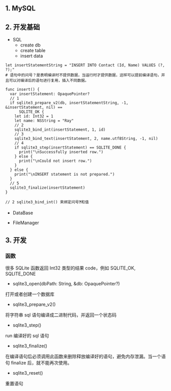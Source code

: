 ## 1. MySQL


## 2. 开发基础
- SQL
    - create db
    - create table
    - insert data
```
let insertStatementString = "INSERT INTO Contact (Id, Name) VALUES (?, ?);"
# 语句中的问号？是表明编译时不提供数据，当运行时才提供数据，这样可以提前编译语句，并且可以对编译后的语句进行复用，插入不同数据。

func insert() {
  var insertStatement: OpaquePointer?
  // 1
  if sqlite3_prepare_v2(db, insertStatementString, -1, &insertStatement, nil) == 
      SQLITE_OK {
    let id: Int32 = 1
    let name: NSString = "Ray"
    // 2
    sqlite3_bind_int(insertStatement, 1, id)
    // 3
    sqlite3_bind_text(insertStatement, 2, name.utf8String, -1, nil)
    // 4
    if sqlite3_step(insertStatement) == SQLITE_DONE {
      print("\nSuccessfully inserted row.")
    } else {
      print("\nCould not insert row.")
    }
  } else {
    print("\nINSERT statement is not prepared.")
  }
  // 5
  sqlite3_finalize(insertStatement)
}

// 2 sqlite3_bind_int() 来绑定问号❓和值
```

- DataBase


- FileManager


## 3. 开发

### 函数
很多 SQLite 函数返回 Int32 类型的结果 code，例如 SQLITE_OK, SQLITE_DONE


- sqlite3_open(dbPath: String, &db: OpaquePointer?)

打开或者创建一个数据库

- sqlite3_prepare_v2()

将字符串 sql 语句编译成二进制代码，并返回一个状态码

- sqlite3_step()

run 编译好的 sql 语句

- sqlite3_finalize() 
  
在编译语句后必须调用此函数来删除释放编译好的语句，避免内存泄漏。当一个语句 finalize 后，就不能再次使用。


- sqlite3_reset()

重置语句